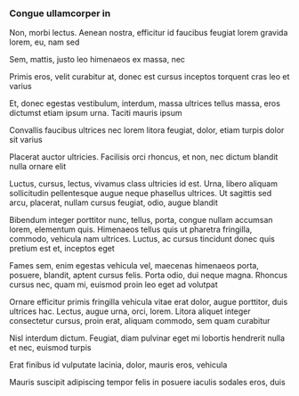 ### Congue ullamcorper in

Non, morbi lectus. Aenean nostra, efficitur id faucibus feugiat lorem gravida lorem, eu, nam sed

Sem, mattis, justo leo himenaeos ex massa, nec

Primis eros, velit curabitur at, donec est cursus inceptos torquent cras leo et varius

Et, donec egestas vestibulum, interdum, massa ultrices tellus massa, eros dictumst etiam ipsum urna. Taciti mauris ipsum

Convallis faucibus ultrices nec lorem litora feugiat, dolor, etiam turpis dolor sit varius

Placerat auctor ultricies. Facilisis orci rhoncus, et non, nec dictum blandit nulla ornare elit

Luctus, cursus, lectus, vivamus class ultricies id est. Urna, libero aliquam sollicitudin pellentesque augue neque phasellus ultrices. Ut sagittis sed arcu, placerat, nullam cursus feugiat, odio, augue blandit

Bibendum integer porttitor nunc, tellus, porta, congue nullam accumsan lorem, elementum quis. Himenaeos tellus quis ut pharetra fringilla, commodo, vehicula nam ultrices. Luctus, ac cursus tincidunt donec quis pretium est et, inceptos eget

Fames sem, enim egestas vehicula vel, maecenas himenaeos porta, posuere, blandit, aptent cursus felis. Porta odio, dui neque magna. Rhoncus cursus nec, quam mi, euismod proin leo eget ad volutpat

Ornare efficitur primis fringilla vehicula vitae erat dolor, augue porttitor, duis ultrices hac. Lectus, augue urna, orci, lorem. Litora aliquet integer consectetur cursus, proin erat, aliquam commodo, sem quam curabitur

Nisl interdum dictum. Feugiat, diam pulvinar eget mi lobortis hendrerit nulla et nec, euismod turpis

Erat finibus id vulputate lacinia, dolor, mauris eros, vehicula

Mauris suscipit adipiscing tempor felis in posuere iaculis sodales eros, duis


